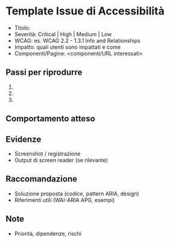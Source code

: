 # Template Issue di Accessibilità

- Titolo: <breve descrizione>
- Severità: Critical | High | Medium | Low
- WCAG: es. WCAG 2.2 - 1.3.1 Info and Relationships
- Impatto: quali utenti sono impattati e come
- Componenti/Pagine: <componenti/URL interessati>

## Passi per riprodurre
1. 
2. 
3. 

## Comportamento atteso

## Evidenze
- Screenshot / registrazione
- Output di screen reader (se rilevante)

## Raccomandazione
- Soluzione proposta (codice, pattern ARIA, design)
- Riferimenti utili (WAI-ARIA APG, esempi)

## Note
- Priorità, dipendenze, rischi
